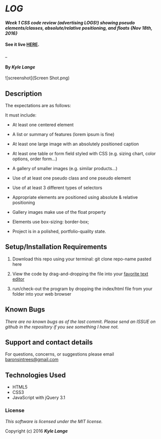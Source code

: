 # _LOG_

#### _Week 1 CSS code review (advertising LOGS!) showing pseudo elements/classes, absolute/relative positioning, and floats {Nov 18th, 2016}_

#### See it live [HERE](https://kylelange.github.io/log/).
_

#### By _**Kyle Lange**_

![screenshot](Screen Shot.png)

## Description

The expectations are as follows:

It must include:

* At least one centered element

* A list or summary of features (lorem ipsum is fine)

* At least one large image with an absolutely positioned caption

* At least one table or form field styled with CSS (e.g. sizing chart, color options, order form…)

* A gallery of smaller images (e.g. similar products...)

* Use of at least one pseudo class and one pseudo element

* Use of at least 3 different types of selectors

* Appropriate elements are positioned using absolute & relative positioning

* Gallery images make use of the float property

* Elements use box-sizing: border-box;

* Project is in a polished, portfolio-quality state.

## Setup/Installation Requirements

1. Download this repo using your terminal: git clone repo-name pasted here

2. View the code by drag-and-dropping the file into your [favorite text editor](https://atom.io)

3. run/check-out the program by dropping the index/html file from your folder into your web browser

## Known Bugs

_There are no known bugs as of the last commit. Please send an ISSUE on github in the repository if you see something I have not._

## Support and contact details

For questions, concerns, or suggestions please email baronsintrees@gmail.com


## Technologies Used

* HTML5
* CSS3
* JavaScript with jQuery 3.1

### License

*This software is licensed under the MIT license.*

Copyright (c) 2016 **_Kyle Lange_**
